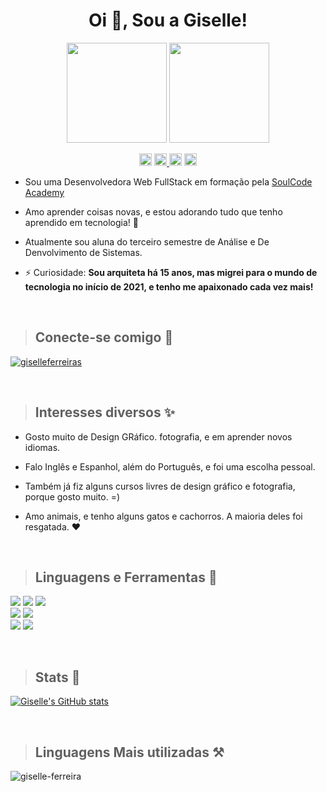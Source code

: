 
<p ><h1 align="center">Oi 👋, Sou a Giselle!</h1>
<p align="center" ><img width="160" src="https://cdn.dribbble.com/users/2789762/screenshots/8630894/media/583b209224b027954cb6e8b9901cb731.gif"/>
<img width="160" src="https://cdn.dribbble.com/users/859807/screenshots/6284055/benny_typing_1.gif"/></p>

<p align="center"> <img height="20" src="https://komarev.com/ghpvc/?username=giselle-ferreira&label=Profile%20views&color=0e75b6&style=flat" alt="giselle-ferreira" /> 
<a href="https://github.com/giselle-ferreira/giselle-ferreira/blob/main/README_ptbr.md" target="blank"><img height="20" src="https://img.shields.io/badge/-Portugu%C3%AAs-green" /> <a href="https://github.com/giselle-ferreira/giselle-ferreira/blob/main/README_es.md" target="blank"><img height="20" src="https://img.shields.io/badge/-Espa%C3%B1ol-blue" /></a> <a href="https://github.com/giselle-ferreira/giselle-ferreira/blob/main/README.md" target="blank"><img height="20" src="https://img.shields.io/badge/-English-blue" /></a>
</p>

- Sou uma Desenvolvedora Web FullStack em formação pela [SoulCode Academy](https://soulcodeacademy.org/)
 
- Amo aprender coisas novas, e estou adorando tudo que tenho aprendido em tecnologia! 🤯 

- Atualmente sou aluna do terceiro semestre de Análise e De Denvolvimento de Sistemas.

- ⚡ Curiosidade: **Sou arquiteta há 15 anos, mas migrei para o mundo de tecnologia no início de 2021, e tenho me apaixonado cada vez mais!**


<br>

>## Conecte-se comigo 🔗
<p align="left">
<a href="https://linkedin.com/in/giselleferreiras" target="blank"><img align="center" src="https://img.shields.io/badge/linkedin-%230077B5.svg?style=for-the-badge&logo=linkedin&logoColor=white" alt="giselleferreiras" /></a>
</p>


<br>

>## Interesses diversos ✨
- Gosto muito de Design GRáfico. fotografia, e em aprender novos idiomas.

- Falo Inglês e Espanhol, além do Português, e foi uma escolha pessoal. 

- Também já fiz alguns cursos livres de design gráfico e fotografia, porque gosto muito. =)

- Amo animais, e tenho alguns gatos e cachorros. A maioria deles foi resgatada. ❤️ 

<br>

>## Linguagens e Ferramentas 🧰

<p align="left">
<img src="https://img.shields.io/badge/html5-%23E34F26.svg?style=for-the-badge&logo=html5&logoColor=white"/>
<img src="https://img.shields.io/badge/css3-%231572B6.svg?style=for-the-badge&logo=css3&logoColor=white"/>  
<img src="https://img.shields.io/badge/javascript-%23323330.svg?style=for-the-badge&logo=javascript&logoColor=%23F7DF1E"/>
<br>
<img src="https://img.shields.io/badge/adobephotoshop-%2331A8FF.svg?style=for-the-badge&logo=adobephotoshop&logoColor=white"/>
<img src="https://img.shields.io/badge/adobeillustrator-%23FF9A00.svg?style=for-the-badge&logo=adobeillustrator&logoColor=white"/>
<br>
<img src="https://img.shields.io/badge/figma-%23F24E1E.svg?style=for-the-badge&logo=figma&logoColor=white"/>
 <img src="https://img.shields.io/badge/Bootstrap-563D7C?style=for-the-badge&logo=bootstrap&logoColor=white"/>
</p>  

<br>

>## Stats 📝
[![Giselle's GitHub stats](https://github-readme-stats.vercel.app/api?username=giselle-ferreira&show_icons=true&title_color=fff&icon_color=37aaff&text_color=f8f8f2&bg_color=171c24&count_private=true)](https://github.com/giselle-ferreira/github-readme-stats)

<br>

>## Linguagens Mais utilizadas ⚒️
<p><img align="center" src="https://github-readme-stats.vercel.app/api/top-langs?username=giselle-ferreira&show_icons=true&locale=en&layout=compact&title_color=fff&text_color=f8f8f2&hide=java&bg_color=171c24" alt="giselle-ferreira" /></p>

<br>


